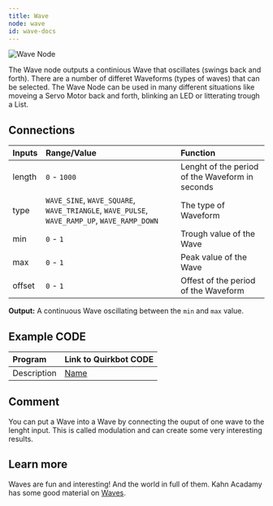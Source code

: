 ```yaml
---
title: Wave
node: wave
id: wave-docs
---
```


![Wave Node]

The Wave node outputs a continious Wave that oscillates (swings back and forth). There are a number of differet Waveforms (types of waves) that can be selected. The Wave Node can be used in many different situations like moveing a Servo Motor back and forth, blinking an LED or litterating trough a List.

## Connections

Inputs     | Range/Value       | Function
:----------|:------------------|:--------
length     | `0` - `1000`      |  Lenght of the period of the Waveform in seconds
type | `WAVE_SINE`, `WAVE_SQUARE`, `WAVE_TRIANGLE`, `WAVE_PULSE`, `WAVE_RAMP_UP`, `WAVE_RAMP_DOWN`| The type of Waveform
min        | `0` - `1`         | Trough value of the Wave
max        | `0` - `1`         | Peak value of the Wave
offset     | `0` - `1`         | Offest of the period of the Waveform

**Output:** A continuous Wave oscillating between the `min` and `max` value.

## Example CODE

Program | Link to Quirkbot CODE
:-------|:---------------------
Description | [Name](http://code.quirkbot.com/program/5655f35bd66de10100d133a9 "Go to Quirkbot CODE")

## Comment
You can put a Wave into a Wave by connecting the ouput of one wave to the lenght input. This is called modulation and can create some very interesting results. 

## Learn more
Waves are fun and interesting! And the world in full of them. Kahn Acadamy has some good material on [Waves](https://www.khanacademy.org/science/physics/mechanical-waves-and-sound/mechanical-waves/v/introduction-to-waves).



[Wave Node]: {{r_base_url}}/content-assets/documentation/nodes/Wave.png
